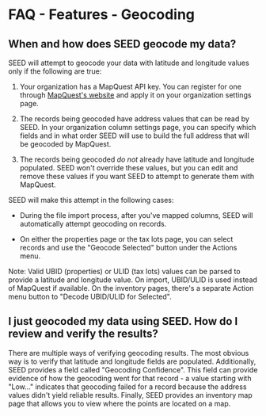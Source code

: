 # FAQ - Features - Geocoding

## When and how does SEED geocode my data?

SEED will attempt to geocode your data with latitude and longitude values only if the following are true:

1. Your organization has a MapQuest API key. You can register for one through [MapQuest's website](https://developer.mapquest.com/plan_purchase/steps/business_edition/business_edition_free/register) and apply it on your organization settings page.

2. The records being geocoded have address values that can be read by SEED. In your organization column settings page, you can specify which fields and in what order SEED will use to build the full address that will be geocoded by MapQuest.

3. The records being geocoded _do not_ already have latitude and longitude populated. SEED won't override these values, but you can edit and remove these values if you want SEED to attempt to generate them with MapQuest.

SEED will make this attempt in the following cases:

* During the file import process, after you've mapped columns, SEED will automatically attempt geocoding on records.

* On either the properties page or the tax lots page, you can select records and use the "Geocode Selected" button under the Actions menu.

Note: Valid UBID (properties) or ULID (tax lots) values can be parsed to provide a latitude and longitude value. On import, UBID/ULID is used instead of MapQuest if available. On the inventory pages, there's a separate Action menu button to "Decode UBID/ULID for Selected".

## I just geocoded my data using SEED. How do I review and verify the results?

There are multiple ways of verifying geocoding results. The most obvious way is to verify that latitude and longitude fields are populated. Additionally, SEED provides a field called "Geocoding Confidence". This field can provide evidence of how the geocoding went for that record - a value starting with "Low..." indicates that geocoding failed for a record because the address values didn't yield reliable results. Finally, SEED provides an inventory map page that allows you to view where the points are located on a map.
